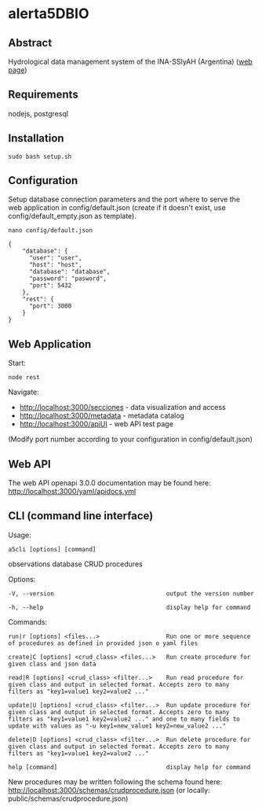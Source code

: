 # alerta5DBIO

## Abstract

Hydrological data management system of the INA-SSIyAH (Argentina) ([web page](https://www.ina.gob.ar/siyah/index.php))

## Requirements

nodejs, postgresql

## Installation

    sudo bash setup.sh

## Configuration

Setup database connection parameters and the port where to serve the web application in config/default.json (create if it doesn't exist, use config/default_empty.json as template).

    nano config/default.json

    {
        "database": {
          "user": "user",
          "host": "host",
          "database": "database",
          "password": "pasword",
          "port": 5432
        },
        "rest": {
          "port": 3000
        }
    }

## Web Application

Start:

    node rest

Navigate:

- [http://localhost:3000/secciones](http://localhost:3000/secciones) - data visualization and access
- [http://localhost:3000/metadata](http://localhost:3000/metadata) - metadata catalog
- [http://localhost:3000/apiUI](http://localhost:3000/apiUI) - web API test page

(Modify port number according to your configuration in config/default.json)

## Web API

The web API openapi 3.0.0 documentation may be found here: [http://localhost:3000/yaml/apidocs.yml](http://localhost:3000/yaml/apidocs.yml)

## CLI (command line interface)

Usage: 

    a5cli [options] [command]

observations database CRUD procedures

Options:

    -V, --version                                output the version number

    -h, --help                                   display help for command

Commands:

    run|r [options] <files...>                   Run one or more sequence of procedures as defined in provided json o yaml files

    create|C [options] <crud_class> <files...>   Run create procedure for given class and json data

    read|R [options] <crud_class> <filter...>    Run read procedure for given class and output in selected format. Accepts zero to many filters as "key1=value1 key2=value2 ..."

    update|U [options] <crud_class> <filter...>  Run update procedure for given class and output in selected format. Accepts zero to many filters as "key1=value1 key2=value2 ..." and one to many fields to update with values as "-u key1=new_value1 key2=new_value2 ..."

    delete|D [options] <crud_class> <filter...>  Run delete procedure for given class and output in selected format. Accepts zero to many filters as "key1=value1 key2=value2 ..."

    help [command]                               display help for command

New procedures may be written following the schema found here: [http://localhost:3000/schemas/crudprocedure.json](http://localhost:3000/schemas/crudprocedure.json) (or locally: public/schemas/crudprocedure.json)